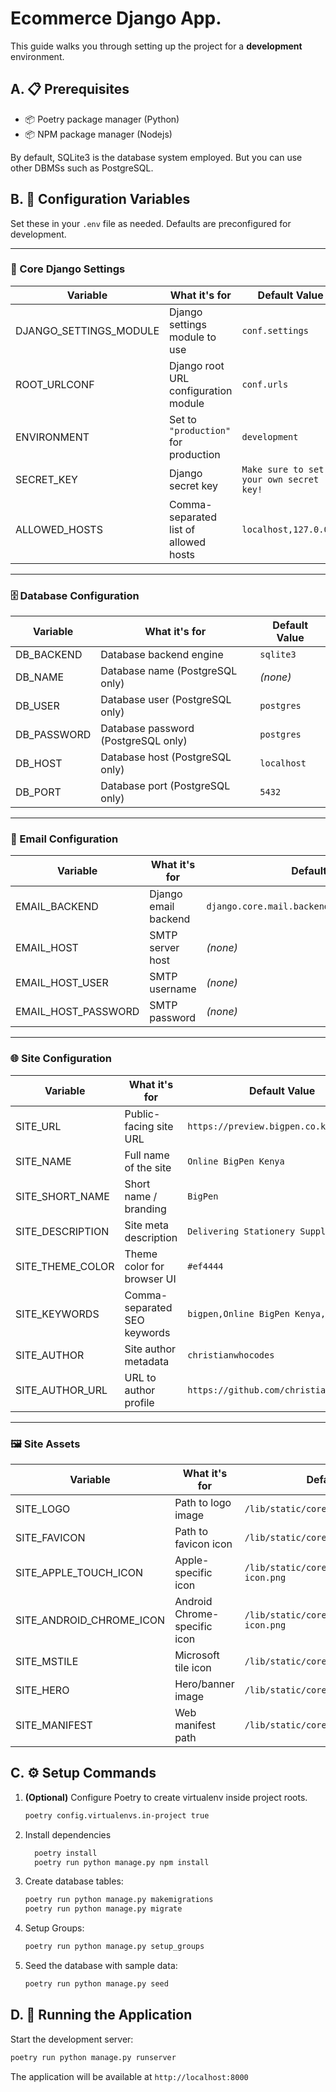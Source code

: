 # Ecommerce Django App.

This guide walks you through setting up the project for a **development** environment.

## A. 📋 Prerequisites

- 📦 Poetry package manager (Python)
- 📦 NPM package manager (Nodejs)

By default, SQLite3 is the database system employed. But you can use other DBMSs such as PostgreSQL.

## B. 🔧 Configuration Variables

Set these in your `.env` file as needed. Defaults are preconfigured for development.

---

### 🧠 Core Django Settings

| Variable               | What it's for                         | Default Value                                      |
|------------------------|---------------------------------------|----------------------------------------------------|
| DJANGO_SETTINGS_MODULE | Django settings module to use         | `conf.settings`                                    |
| ROOT_URLCONF           | Django root URL configuration module  | `conf.urls`                                        |
| ENVIRONMENT            | Set to `"production"` for production  | `development`                                      |
| SECRET_KEY             | Django secret key                     | `Make sure to set your own secret key!`            |
| ALLOWED_HOSTS          | Comma-separated list of allowed hosts | `localhost,127.0.0.1` |

---

### 🗄️ Database Configuration

| Variable     | What it's for                        | Default Value |
|--------------|--------------------------------------|---------------|
| DB_BACKEND   | Database backend engine              | `sqlite3`     |
| DB_NAME      | Database name (PostgreSQL only)      | _(none)_      |
| DB_USER      | Database user (PostgreSQL only)      | `postgres`    |
| DB_PASSWORD  | Database password (PostgreSQL only)  | `postgres`    |
| DB_HOST      | Database host (PostgreSQL only)      | `localhost`   |
| DB_PORT      | Database port (PostgreSQL only)      | `5432`        |

---

### 📧 Email Configuration

| Variable            | What it's for             | Default Value                                        |
|---------------------|---------------------------|------------------------------------------------------|
| EMAIL_BACKEND       | Django email backend      | `django.core.mail.backends.console.EmailBackend`     |
| EMAIL_HOST          | SMTP server host          | _(none)_                                             |
| EMAIL_HOST_USER     | SMTP username             | _(none)_                                             |
| EMAIL_HOST_PASSWORD | SMTP password             | _(none)_                                             |

---

### 🌐 Site Configuration

| Variable                 | What it's for                        | Default Value                                    |
|--------------------------|--------------------------------------|--------------------------------------------------|
| SITE_URL                 | Public-facing site URL               | `https://preview.bigpen.co.ke`                  |
| SITE_NAME                | Full name of the site                | `Online BigPen Kenya`                            |
| SITE_SHORT_NAME          | Short name / branding                | `BigPen`                                         |
| SITE_DESCRIPTION         | Site meta description                | `Delivering Stationery Supplies`                |
| SITE_THEME_COLOR         | Theme color for browser UI           | `#ef4444`                                        |
| SITE_KEYWORDS            | Comma-separated SEO keywords         | `bigpen,Online BigPen Kenya,ecommerce`           |
| SITE_AUTHOR              | Site author metadata                 | `christianwhocodes`                              |
| SITE_AUTHOR_URL          | URL to author profile                | `https://github.com/christianwhocodes/`         |

---

### 🖼️ Site Assets

| Variable                 | What it's for                        | Default Value                                      |
|--------------------------|--------------------------------------|----------------------------------------------------|
| SITE_LOGO                | Path to logo image                   | `/lib/static/core/img/logo.png`                   |
| SITE_FAVICON             | Path to favicon icon                 | `/lib/static/core/img/favicon.ico`                |
| SITE_APPLE_TOUCH_ICON    | Apple-specific icon                  | `/lib/static/core/img/apple-touch-icon.png`       |
| SITE_ANDROID_CHROME_ICON | Android Chrome-specific icon         | `/lib/static/core/img/android-chrome-icon.png`    |
| SITE_MSTILE              | Microsoft tile icon                  | `/lib/static/core/img/mstile.png`                 |
| SITE_HERO                | Hero/banner image                    | `/lib/static/core/img/hero.jpg`                   |
| SITE_MANIFEST            | Web manifest path                    | `/lib/static/core/manifest.webmanifest`           |

## C. ⚙️ Setup Commands

1. **(Optional)** Configure Poetry to create virtualenv inside project roots.

   ```bash
   poetry config.virtualenvs.in-project true
   ```

2. Install dependencies

   ```bash
     poetry install
     poetry run python manage.py npm install
   ```

3. Create database tables:

   ```bash
   poetry run python manage.py makemigrations
   poetry run python manage.py migrate
   ```

3. Setup Groups:

   ```bash
   poetry run python manage.py setup_groups
   ```

3. Seed the database with sample data:

   ```bash
   poetry run python manage.py seed
   ```

## D. 🚀 Running the Application

Start the development server:

```bash
poetry run python manage.py runserver
```

The application will be available at `http://localhost:8000`
